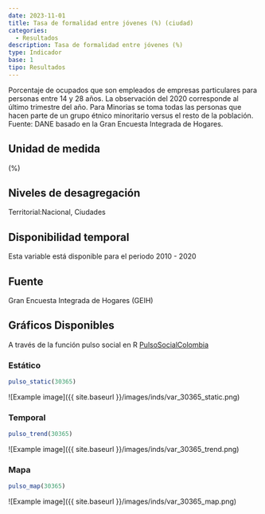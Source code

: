 ```yaml
---
date: 2023-11-01
title: Tasa de formalidad entre jóvenes (%) (ciudad)
categories:
  - Resultados
description: Tasa de formalidad entre jóvenes (%)
type: Indicador
base: 1
tipo: Resultados
--- 
```


Porcentaje de ocupados que son empleados de empresas particulares para personas entre 14 y 28 años. La observación del 2020 corresponde al último trimestre del año. Para Minorias se toma todas las personas que hacen parte de un grupo étnico minoritario versus el resto de la población.
Fuente: DANE basado en la Gran Encuesta Integrada de Hogares.

## Unidad de medida
(%)

## Niveles de desagregación
Territorial:Nacional, Ciudades

## Disponibilidad temporal
Esta variable está disponible para el periodo 2010 - 2020

## Fuente
Gran Encuesta Integrada de Hogares (GEIH)

## Gráficos Disponibles

A través de la función pulso social en R [PulsoSocialColombia](https://github.com/pulsosocialcolombia/PulsoSocialColombia)

### Estático

``` R
pulso_static(30365)
```

![Example image]({{ site.baseurl }}/images/inds/var_30365_static.png)

### Temporal

``` R
pulso_trend(30365)
```

![Example image]({{ site.baseurl }}/images/inds/var_30365_trend.png)

### Mapa

``` R
pulso_map(30365)
```

![Example image]({{ site.baseurl }}/images/inds/var_30365_map.png)